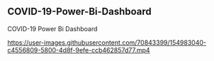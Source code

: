 ## COVID-19-Power-Bi-Dashboard

COVID-19 Power Bi Dashboard




https://user-images.githubusercontent.com/70843399/154983040-c4556809-5800-4d8f-9efe-ccb462857d77.mp4

